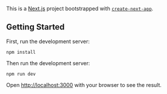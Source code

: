 This is a [Next.js](https://nextjs.org/) project bootstrapped with [`create-next-app`](https://github.com/vercel/next.js/tree/canary/packages/create-next-app).

## Getting Started

First, run the development server:

```
npm install
```

Then run the development server:

```
npm run dev
```

Open [http://localhost:3000](http://localhost:3000) with your browser to see the result.
